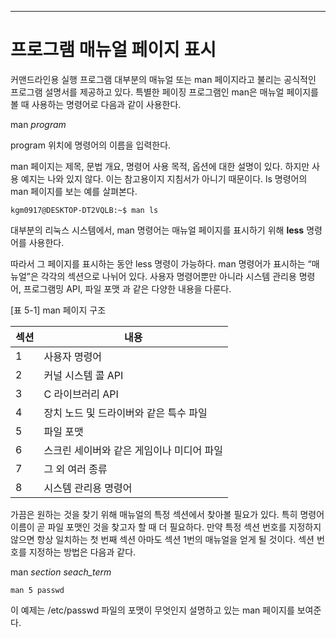 

---
# 프로그램 매뉴얼 페이지 표시

커맨드라인용 실행 프로그램 대부분의 매뉴얼 또는 man 페이지라고 불리는 공식적인 프로그램 설명서를 제공하고 있다. 특별한 페이징 프로그램인 man은 매뉴얼 페이지를 볼 때 사용하는 명령어로 다음과 같이 사용한다.

man *program*


program 위치에 명령어의 이름을 입력한다.

man 페이지는 제목, 문법 개요, 명령어 사용 목적, 옵션에 대한 설명이 있다. 하지만 사용 예지는 나와 있지 않다. 이는 참고용이지 지침서가 아니기 때문이다. ls 명령어의 man 페이지를 보는 예를 살펴본다.

``` shell
kgm0917@DESKTOP-DT2VQLB:~$ man ls
```


대부분의 리눅스 시스템에서, man 명령어는 매뉴얼 페이지를 표시하기 위해 **less** 명령어를 사용한다.

따라서 그 페이지를 표시하는 동안 less 명령이 가능하다. man 명령어가 표시하는 “매뉴얼”은 각각의 섹션으로 나뉘어 있다. 사용자 명령어뿐만 아니라 시스템 관리용 명령어, 프로그램밍 API, 파일 포맷 과 같은 다양한 내용을 다룬다.


[표 5-1] man 페이지 구조

| 섹션  | 내용                      |
| --- | ----------------------- |
| 1   | 사용자 명령어                 |
| 2   | 커널 시스템 콜 API            |
| 3   | C 라이브러리 API             |
| 4   | 장치 노드 및 드라이버와 같은 특수 파일  |
| 5   | 파일 포맷                   |
| 6   | 스크린 세이버와 같은 게임이나 미디어 파일 |
| 7   | 그 외 여러 종류               |
| 8   | 시스템 관리용 명령어             |


가끔은 원하는 것을 찾기 위해 매뉴얼의 특정 섹션에서 찾아볼 필요가 있다. 특히 명령어 이름이 곧 파일 포맷인 것을 찾고자 할 때 더 필요하다. 만약 특정 섹션 번호를 지정하지 않으면 항상 일치하는 첫 번째 섹션 아마도 섹션 1번의 매뉴얼을 얻게 될 것이다. 섹션 번호를 지정하는 방법은 다음과 같다.

man *section seach_term*

```
man 5 passwd
```

이 예제는 /etc/passwd 파일의 포맷이 무엇인지 설명하고 있는 man 페이지를 보여준다.